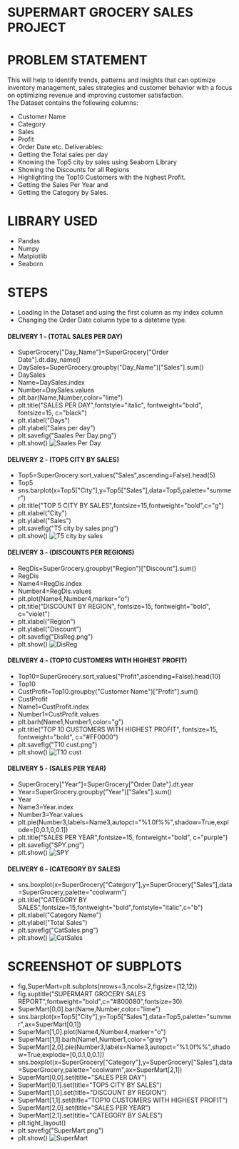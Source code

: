 
# SUPERMART GROCERY SALES PROJECT 

# PROBLEM STATEMENT
This will help to identify trends, patterns and insights that can optimize inventory management, sales strategies and customer behavior with a focus on optimizing revenue and improving customer satisfaction.  
The Dataset contains the following columns:
* Customer Name
* Category
* Sales
* Profit
* Order Date etc.
Deliverables:
* Getting the Total sales per day
* Knowing the Top5 city by sales using Seaborn Library
* Showing the Discounts for all Regions
* Highlighting the Top10 Customers with the highest Profit.
* Getting the Sales Per Year and
* Getting the Category by Sales.

# LIBRARY USED
- Pandas
- Numpy
- Matplotlib
- Seaborn

# STEPS
- Loading in the Dataset and using the first column as my index column
- Changing the Order Date column type to a datetime type.
#### DELIVERY 1 - (TOTAL SALES PER DAY)
- SuperGrocery["Day_Name"]=SuperGrocery["Order Date"].dt.day_name()
- DaySales=SuperGrocery.groupby("Day_Name")["Sales"].sum()
- DaySales
- Name=DaySales.index
- Number=DaySales.values
- plt.bar(Name,Number,color="lime")
- plt.title("SALES PER DAY",fontstyle="italic", fontweight="bold", fontsize=15, c="black")
- plt.xlabel("Days")
- plt.ylabel("Sales per day")
- plt.savefig("Saales Per Day.png")
- plt.show()
![Saales Per Day](https://github.com/user-attachments/assets/4dcee6bb-1373-4108-8d54-2692f2029184)

#### DELIVERY 2 - (TOP5 CITY BY SALES)
- Top5=SuperGrocery.sort_values("Sales",ascending=False).head(5)
- Top5
- sns.barplot(x=Top5["City"],y=Top5["Sales"],data=Top5,palette="summer")
- plt.title("TOP 5 CITY BY SALES",fontsize=15,fontweight="bold",c="g")
- plt.xlabel("City")
- plt.ylabel("Sales")
- plt.savefig("T5 city by sales.png")
- plt.show()
![T5 city by sales](https://github.com/user-attachments/assets/08677bba-745c-4afc-9ef7-cfb96ea4b15a)

#### DELIVERY 3 - (DISCOUNTS PER REGIONS)
- RegDis=SuperGrocery.groupby("Region")["Discount"].sum()
- RegDis
- Name4=RegDis.index
- Number4=RegDis.values
- plt.plot(Name4,Number4,marker="o")
- plt.title("DISCOUNT BY REGION", fontsize=15, fontweight="bold", c="violet")
- plt.xlabel("Region")
- plt.ylabel("Discount")
- plt.savefig("DisReg.png")
- plt.show()
![DisReg](https://github.com/user-attachments/assets/1cae3048-51ac-47b7-8a14-030c7bd98e17)

#### DELIVERY 4 - (TOP10 CUSTOMERS WITH HIGHEST PROFIT)
- Top10=SuperGrocery.sort_values("Profit",ascending=False).head(10)
- Top10
- CustProfit=Top10.groupby("Customer Name")["Profit"].sum()
- CustProfit
- Name1=CustProfit.index
- Number1=CustProfit.values
- plt.barh(Name1,Number1,color="g")
- plt.title("TOP 10 CUSTOMERS WITH HIGHEST PROFIT", fontsize=15, fontweight="bold", c="#FF0000")
- plt.savefig("T10 cust.png")
- plt.show()
![T10 cust](https://github.com/user-attachments/assets/d452ad27-0324-4b4e-95d3-baa27b2368a5)

#### DELIVERY 5 - (SALES PER YEAR)
- SuperGrocery["Year"]=SuperGrocery["Order Date"].dt.year
- Year=SuperGrocery.groupby("Year")["Sales"].sum()
- Year
- Name3=Year.index
- Number3=Year.values
- plt.pie(Number3,labels=Name3,autopct="%1.0f%%",shadow=True,explode=[0,0.1,0,0.1])
- plt.title("SALES PER YEAR",fontsize=15, fontweight="bold", c="purple")
- plt.savefig("SPY.png")
- plt.show()
![SPY](https://github.com/user-attachments/assets/8583a388-b8bf-4140-9ffd-3fa1737ea06b)

#### DELIVERY 6 - (CATEGORY BY SALES)
- sns.boxplot(x=SuperGrocery["Category"],y=SuperGrocery["Sales"],data=SuperGrocery,palette="coolwarm")
- plt.title("CATEGORY BY SALES",fontsize=15,fontweight="bold",fontstyle="italic",c="b")
- plt.xlabel("Category Name")
- plt.ylabel("Total Sales")
- plt.savefig("CatSales.png")
- plt.show()
![CatSales](https://github.com/user-attachments/assets/2236c094-ba7d-4f3f-86cd-9d61fa8bd8ca)

# SCREENSHOT OF SUBPLOTS
- fig,SuperMart=plt.subplots(nrows=3,ncols=2,figsize=(12,12))
- fig.suptitle("SUPERMART GROCERY SALES REPORT",fontweight="bold",c="#800080",fontsize=30)
- SuperMart[0,0].bar(Name,Number,color="lime")
- sns.barplot(x=Top5["City"],y=Top5["Sales"],data=Top5,palette="summer",ax=SuperMart[0,1])
- SuperMart[1,0].plot(Name4,Number4,marker="o")
- SuperMart[1,1].barh(Name1,Number1,color="grey")
- SuperMart[2,0].pie(Number3,labels=Name3,autopct="%1.0f%%",shadow=True,explode=[0,0.1,0,0.1])
- sns.boxplot(x=SuperGrocery["Category"],y=SuperGrocery["Sales"],data=SuperGrocery,palette="coolwarm",ax=SuperMart[2,1])
- SuperMart[0,0].set(title="SALES PER DAY")
- SuperMart[0,1].set(title="TOP5 CITY BY SALES")
- SuperMart[1,0].set(title="DISCOUNT BY REGION")
- SuperMart[1,1].set(title="TOP10 CUSTOMERS WITH HIGHEST PROFIT")
- SuperMart[2,0].set(title="SALES PER YEAR")
- SuperMart[2,1].set(title="CATEGORY BY SALES")
- plt.tight_layout()
- plt.savefig("SuperMart.png")
- plt.show()
![SuperMart](https://github.com/user-attachments/assets/e9c8df09-caac-4e75-be2a-266655fff8f0)








